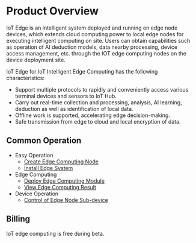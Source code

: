 # Product Overview

IoT Edge is an intelligent system deployed and running on edge node devices, which extends cloud computing power to local edge nodes for executing intelligent computing on site. Users can obtain capabilities such as operation of AI deduction models, data nearby processing, device access management, etc. through the IOT edge computing nodes on the device deployment site.

IoT Edge for IoT Intelligent Edge Computing has the following characteristics:

- Support multiple protocols to rapidly and conveniently access various terminal devices and sensors to IoT Hub.
- Carry out real-time collection and processing, analysis, AI learning, deduction as well as identification of local data.
- Offline work is supported, accelerating edge decision-making.
- Safe transmission from edge to cloud and local encryption of data.

## Common Operation

- Easy Operation
    - [Create Edge Computing Node](../Getting-Started/Create-Edgenode.md)
    - [Install Edge System](../Getting-Started/Install-Edge-System.md)
- Edge Computing
    - [Deploy Edge Computing Module](../Operation-Guide/Edge-Module/Deploy-Edge-Module.md)
    - [View Edge Computing Result](../Operation-Guide/Edge-Module/View-Module-Result.md)
- Device Operation
    - [Control of Edge Node Sub-device](../Best-Practices/Control-Device.md)

## Billing

IoT edge computing is free during beta.
